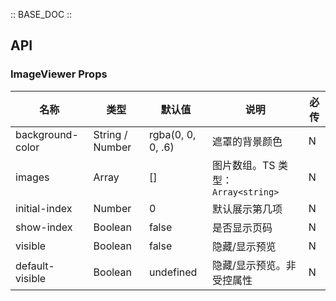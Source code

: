 :: BASE_DOC ::

## API

### ImageViewer Props

名称 | 类型 | 默认值 | 说明 | 必传
-- | -- | -- | -- | --
background-color | String / Number | rgba(0, 0, 0, .6) | 遮罩的背景颜色 | N
images | Array | [] | 图片数组。TS 类型：`Array<string>` | N
initial-index | Number | 0 | 默认展示第几项 | N
show-index | Boolean | false | 是否显示页码 | N
visible | Boolean | false | 隐藏/显示预览 | N
default-visible | Boolean | undefined | 隐藏/显示预览。非受控属性 | N
